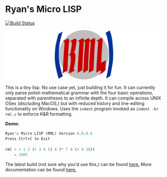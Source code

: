 # Ryan's Micro LISP

[![Build Status](https://travis-ci.org/RyanFleck/RML.svg?branch=master)](https://travis-ci.org/RyanFleck/RML)

![RML](/docs/assets/rml.svg)

This is a tiny lisp. No use case yet, just building it for fun. It can currently only parse polish mathematical grammar with the four basic operations, separated with parentheses to an infinite depth. It can compile across UNIX OSes (discluding MacOS,) but with reduced history and line-editing functionality on Windows. Uses the `indent` program invoked as `indent -kr rml.c` to enforce K&R formatting.

**Demo:**
```lisp
Ryan's Micro LISP (RML) Version 0.0.0.6
Press Ctrl+C to Exit

rml > + 1 2 (+ 3 4 5) 6 (* 7 8 (+ 9 10))
    = 1085

```

The latest build (not sure why you'd use this,) can be found [here.](https://github.com/RyanFleck/RML/releases)
More documentation can be found [here.](https://ryanfleck.github.io/RML/)
